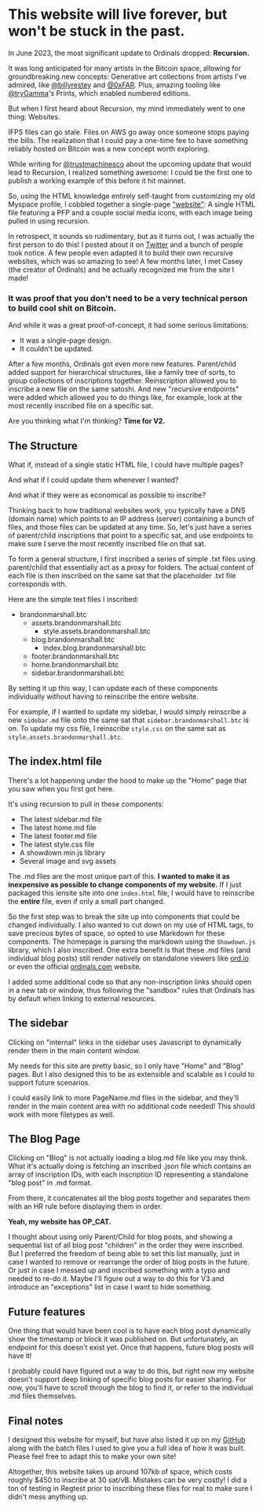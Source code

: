 # This website will live forever, but won't be stuck in the past.

In June 2023, the most significant update to Ordinals dropped: **Recursion.**

It was long anticipated for many artists in the Bitcoin space, allowing for groundbreaking new concepts: Generative art collections from artists I've admired, like [@billyrestey](https://twitter.com/billyrestey) and [@0xFAR](https://twitter.com/0xfar). Plus, amazing tooling like [@tryGamma](https://twitter.com/tryGamma)'s Prints, which enabled numbered editions.

But when I first heard about Recursion, my mind immediately went to one thing: Websites.

IFPS files can go stale. Files on AWS go away once someone stops paying the bills. The realization that I could pay a one-time fee to have something reliably hosted on Bitcoin was a new concept worth exploring.

While writing for [@trustmachinesco](https://twitter.com/trustmachinesco) about the upcoming update that would lead to Recursion, I realized something awesome: I could be the first one to publish a working example of this before it hit mainnet.

So, using the HTML knowledge entirely self-taught from customizing my old Myspace profile, I cobbled together a single-page ["website"](https://ordinals.com/preview/111bb15037a4665a79701edb84050b802be1b16791f4a6f03a673d2d3e23cf70i0): A single HTML file featuring a PFP and a couple social media icons, with each image being pulled in using recursion.

In retrospect, it sounds so rudimentary, but as it turns out, I was actually the first person to do this! I posted about it on [Twitter](https://twitter.com/marshallmixing/status/1668383269598167040) and a bunch of people took notice. A few people even adapted it to build their own recursive websites, which was so amazing to see! A few months later, I met Casey (the creator of Ordinals) and he actually recognized me from the site I made! 

### It was proof that you don't need to be a very technical person to build cool shit on Bitcoin.

And while it was a great proof-of-concept, it had some serious limitations:

- It was a single-page design.
- It couldn't be updated.

After a few months, Ordinals got even more new features. Parent/child added support for hierarchical structures, like a family tree of sorts, to group collections of inscriptions together. Reinscription allowed you to inscribe a new file on the same satoshi. And new "recursive endpoints" were added which allowed you to do things like, for example, look at the most recently inscribed file on a specific sat.

Are you thinking what I'm thinking? **Time for V2.**

## The Structure

What if, instead of a single static HTML file, I could have multiple pages?   

And what if I could update them whenever I wanted?   

And what if they were as economical as possible to inscribe?

Thinking back to how traditional websites work, you typically have a DNS (domain name) which points to an IP address (server) containing a bunch of files, and those files can be updated at any time. So, let's just have a series of parent/child inscriptions that point to a specific sat, and use endpoints to make sure I serve the most recently inscribed file on that sat.

To form a general structure, I first inscribed a series of simple .txt files using parent/child that essentially act as a proxy for folders. The actual content of each file is then inscribed on the same sat that the placeholder .txt file corresponds with.

Here are the simple text files I inscribed:
* brandonmarshall.btc
    * assets.brandonmarshall.btc
        * style.assets.brandonmarshall.btc
    * blog.brandonmarshall.btc
        * index.blog.brandonmarshall.btc
    * footer.brandonmarshall.btc
    * home.brandonmarshall.btc
    * sidebar.brandonmarshall.btc

By setting it up this way, I can update each of these components individually without having to reinscribe the entire website.

For example, if I wanted to update my sidebar, I would simply reinscribe a new `sidebar.md` file onto the same sat that `sidebar.brandonmarshall.btc` is on. To update my css file, I reinscribe `style.css` on the same sat as `style.assets.brandonmarshall.btc`.

## The index.html file

There's a lot happening under the hood to make up the "Home" page that you saw when you first got here.

It's using recursion to pull in these components:
- The latest sidebar.md file
- The latest home.md file
- The latest footer.md file
- The latest style.css file
- A showdown.min.js library
- Several image and svg assets

The .md files are the most unique part of this. **I wanted to make it as inexpensive as possible to change components of my website.** If I just packaged this iensite site into one `index.html` file, I would have to reinscribe the **entire** file, even if only a small part changed.

So the first step was to break the site up into components that could be changed individually. I also wanted to cut down on my use of HTML tags, to save precious bytes of space, so opted to use Markdown for these components. The homepage is parsing the markdown using the `Showdown.js` library, which I also inscribed. One extra benefit is that these .md files (and individual blog posts) still render natively on standalone viewers like [ord.io](https://ord.io) or even the official [ordinals.com](https://ordinals.com) website.

I added some additional code so that any non-inscription links should open in a new tab or window, thus following the "sandbox" rules that Ordinals has by default when linking to external resources.

## The sidebar

Clicking on "internal" links in the sidebar uses Javascript to dynamically render them in the main content window.

My needs for this site are pretty basic, so I only have "Home" and "Blog" pages. But I also designed this to be as extensible and scalable as I could to support future scenarios. 

I could easily link to more PageName.md files in the sidebar, and they'll render in the main content area with no additional code needed! This should work with more filetypes as well.

## The Blog Page

Clicking on "Blog" is not actually loading a blog.md file like you may think. What it's actually doing is fetching an inscribed .json file which contains an array of inscription IDs, with each inscription ID representing a standalone "blog post" in .md format.

From there, it concatenates all the blog posts together and separates them with an HR rule before displaying them in order.

**Yeah, my website has OP_CAT.**

I thought about using only Parent/Child for blog posts, and showing a sequential list of all blog post "children" in the order they were inscribed. But I preferred the freedom of being able to set this list manually, just in case I wanted to remove or rearrange the order of blog posts in the future. Or just in case I messed up and inscribed something with a typo and needed to re-do it. Maybe I'll figure out a way to do this for V3 and introduce an "exceptions" list in case I want to hide something.

## Future features

One thing that would have been cool is to have each blog post dynamically show the timestamp or block it was published on. But unfortunately, an endpoint for this doesn't exist yet. Once that happens, future blog posts will have it!

I probably could have figured out a way to do this, but right now my website doesn't support deep linking of specific blog posts for easier sharing. For now, you'll have to scroll through the blog to find it, or refer to the individual .md files themselves.

## Final notes

I designed this website for myself, but have also listed it up on my [GitHub](https://github.com/brandonjamesmarshall/website-v2/) along with the batch files I used to give you a full idea of how it was built. Please feel free to adapt this to make your own site!

Altogether, this website takes up around 107kb of space, which costs roughly $450 to inscribe at 30 sat/vB. Mistakes can be very costly! I did a ton of testing in Regtest prior to inscribing these files for real to make sure I didn't mess anything up. 
